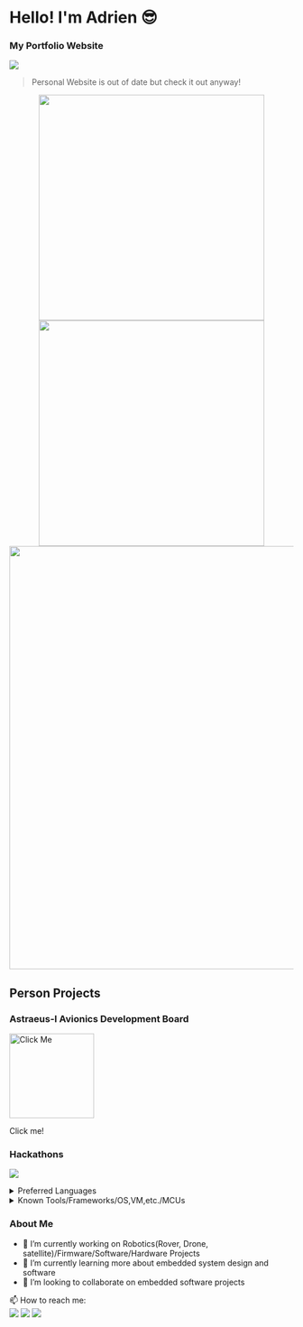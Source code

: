 # Hello! I'm Adrien 😎

### My Portfolio Website
[![](https://img.shields.io/badge/website-000000?style=for-the-badge&logo=About.me&logoColor=white)](https://www.adriencarrou.com/) 
> Personal Website is out of date but check it out anyway!
<p align='center'>
  <a href="#"><img src="https://github-readme-stats.vercel.app/api?username=acarrou&theme=tokyonight&count_private=true" width="400"></a>
  <a href="#"><img src="https://github-readme-streak-stats.herokuapp.com/?user=acarrou&theme=tokyonight&count_private=true" width="400"></a>
  <a href="#"><img src="https://github-profile-summary-cards.vercel.app/api/cards/profile-details?username=acarrou&theme=tokyonight&count_private=true" width="750"></a>
</p>

## Person Projects

### Astraeus-I Avionics Development Board
<a href="https://astraeus-library.github.io/">
   <img src="https://user-images.githubusercontent.com/50222631/208964220-da010cc3-fbd8-45c3-83e3-81f75efb28f3.png" alt="Click Me" width="150">
</a>

Click me!

### Hackathons
[![](https://img.shields.io/badge/Devpost-003E54?style=for-the-badge&logo=Devpost&logoColor=white)](https://devpost.com/adrien-carrou?ref_content=user-portfolio&ref_feature=portfolio&ref_medium=global-nav)

<details>
  <summary>Preferred Languages</summary>

### Preferred Languages
![](https://img.shields.io/badge/Python-FFD43B?style=for-the-badge&logo=python&logoColor=blue)
![](https://img.shields.io/badge/C%2B%2B-00599C?style=for-the-badge&logo=c%2B%2B&logoColor=white)
![](https://img.shields.io/badge/C-00599C?style=for-the-badge&logo=c&logoColor=white)
![](https://img.shields.io/badge/JavaScript-323330?style=for-the-badge&logo=javascript&logoColor=F7DF1E)

</details>

<details>
  <summary>Known Tools/Frameworks/OS,VM,etc./MCUs</summary>
  
### Known Tools/Frameworks/OS/MCUs
![](https://img.shields.io/badge/PyTorch-EE4C2C?style=for-the-badge&logo=PyTorch&logoColor=white)
![](https://img.shields.io/badge/TensorFlow-FF6F00?style=for-the-badge&logo=TensorFlow&logoColor=white)
![](https://img.shields.io/badge/OpenCV-27338e?style=for-the-badge&logo=OpenCV&logoColor=white)
![](https://img.shields.io/badge/React-20232A?style=for-the-badge&logo=react&logoColor=61DAFB)
![](https://img.shields.io/badge/Jupyter-F37626.svg?&style=for-the-badge&logo=Jupyter&logoColor=white)

![](https://img.shields.io/badge/Ubuntu-E95420?style=for-the-badge&logo=ubuntu&logoColor=white)
![](https://img.shields.io/badge/VirtualBox-21416b?style=for-the-badge&logo=VirtualBox&logoColor=white)
![](https://img.shields.io/badge/Docker-2CA5E0?style=for-the-badge&logo=docker&logoColor=white)

![](https://img.shields.io/badge/Arduino-00979D?style=for-the-badge&logo=Arduino&logoColor=white)
![](https://img.shields.io/badge/espressif-E7352C?style=for-the-badge&logo=espressif&logoColor=white)
![](https://img.shields.io/badge/Raspberry%20Pi-A22846?style=for-the-badge&logo=Raspberry%20Pi&logoColor=white)

</details>


### About Me
- 🔭 I’m currently working on Robotics(Rover, Drone, satellite)/Firmware/Software/Hardware Projects
- 🌱 I’m currently learning more about embedded system design and software
- 👯 I’m looking to collaborate on embedded software projects

📫 How to reach me:  
[![](https://img.shields.io/badge/Gmail-D14836?style=for-the-badge&logo=gmail&logoColor=white)](mailto:adriencarrou@gmail.com)
[![](https://img.shields.io/badge/LinkedIn-0077B5?style=for-the-badge&logo=linkedin&logoColor=white)](https://www.linkedin.com/in/adrien-carrou/)
[![](https://img.shields.io/badge/Discord-5865F2?style=for-the-badge&logo=discord&logoColor=white)](https://discord.gg/UUPSZQKuFQ)
